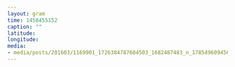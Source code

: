 ```yaml
---
layout: gram
time: 1458455152
caption: ""
latitude: 
longitude: 
media:
- media/posts/201603/1169901_1726384787604503_1682487483_n_17854960945047651.jpg
---
```

